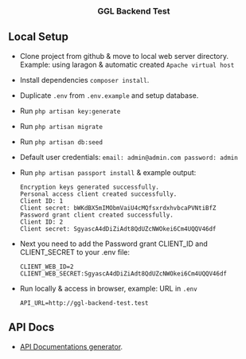 <h3 align="center">GGL Backend Test</h3>

## Local Setup
- Clone project from github & move to local web server directory. Example: using laragon & automatic created `Apache virtual host`
- Install dependencies `composer install`.
- Duplicate `.env` from `.env.example` and setup database.
- Run `php artisan key:generate`
- Run `php artisan migrate`
- Run `php artisan db:seed`
- Default user credentials: `email: admin@admin.com password: admin`
- Run `php artisan passport install` & example output:
  
  ```
  Encryption keys generated successfully.
  Personal access client created successfully.
  Client ID: 1
  Client secret: bWKdBX5mIMObmVaiU4cMQfsxrdxhvbcaPVNtiBfZ
  Password grant client created successfully.
  Client ID: 2
  Client secret: SgyascA4dDiZiAdt8QdUZcNWOkei6Cm4UQQV46df
  ```
- Next you need to add the Password grant CLIENT_ID and CLIENT_SECRET to your .env file:
  ```
  CLIENT_WEB_ID=2
  CLIENT_WEB_SECRET:SgyascA4dDiZiAdt8QdUZcNWOkei6Cm4UQQV46df
  ```
- Run locally & access in browser, example: URL in `.env`
  ```
  API_URL=http://ggl-backend-test.test
  ```

## API Docs
- [API Documentations generator](https://apiato.io/docs/additional-features/documentation).
